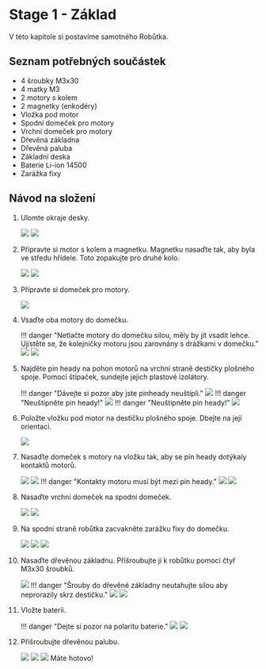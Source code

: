 # Stage 1 - Základ
V této kapitole si postavíme samotného Robůtka.

## Seznam potřebných součástek

 - 4 šroubky M3x30
 - 4 matky M3
 - 2 motory s kolem
 - 2 magnetky (enkodéry)
 - Vložka pod motor
 - Spodní domeček pro motory
 - Vrchní domeček pro motory
 - Dřevěná základna
 - Dřevěná paluba
 - Základní deska
 - Baterie Li-ion 14500
 - Zarážka fixy


## Návod na složení

1. Ulomte okraje desky.

    ![](assets/IMG-step1a.jpeg)
    ![](assets/IMG-step1b.jpeg)

2. Připravte si motor s kolem a magnetku. Magnetku nasaďte tak, aby byla ve středu hřídele. Toto zopakujte pro druhé kolo.

    ![](assets/IMG-step2a.jpeg)
    ![](assets/IMG-step2b.jpeg)

3. Připravte si domeček pro motory.

    ![](assets/IMG-step3.jpeg)

4. Vsaďte oba motory do domečku.

    !!! danger "Netlačte motory do domečku silou, měly by jít vsadit lehce. Ujistěte se, že kolejničky motoru jsou zarovnány s drážkami v domečku."
    ![](assets/IMG-step4a.jpeg)
    ![](assets/IMG-step4b.jpeg)

5. Najděte pin heady na pohon motorů na vrchní straně destičky plošného spoje. Pomocí štípaček, sundejte jejich plastové izolátory.

    !!! danger "Dávejte si pozor aby jste pinheady neuštípli."
    ![](assets/IMG-step5a.jpeg)
    !!! danger "Neuštípněte pin heady!"
    ![](assets/IMG-step5b.jpeg)
    !!! danger "Neuštípněte pin heady!"
    ![](assets/IMG-step5c.jpeg)

6. Položte vložku pod motor na destičku plošného spoje. Dbejte na její orientaci.

    ![](assets/IMG-step6.jpeg)

7. Nasaďte domeček s motory na vložku tak, aby se pin heady dotýkaly kontaktů motorů.

    ![](assets/IMG-step7a.jpeg)
    ![](assets/IMG-step7b.jpeg)
    !!! danger "Kontakty motoru musí být mezi pin heady."
    ![](assets/IMG-step7c.jpeg)
    ![](assets/IMG-step7d.jpeg)

8. Nasaďte vrchní domeček na spodní domeček.

    ![](assets/IMG-step8a.jpeg)
    ![](assets/IMG-step8b.jpeg)

9. Na spodní straně robůtka zacvakněte zarážku fixy do domečku.

    ![](assets/IMG-step9a.jpeg)
    ![](assets/IMG-step9b.jpeg)
    ![](assets/IMG-step9c.jpeg)

10. Nasaďte dřevěnou základnu. Přišroubujte ji k robůtku pomocí čtyř M3x30 šroubků.

    ![](assets/IMG-step10a.jpeg)
    !!! danger "Šrouby do dřevěné základny neutahujte silou aby neprorazily skrz destičku."
    ![](assets/IMG-step10c.jpeg)
    ![](assets/IMG-step10b.jpeg)

11. Vložte baterii.

    !!! danger "Dejte si pozor na polaritu baterie."
    ![](assets/IMG-step11a.jpeg)
    ![](assets/IMG-step11b.jpeg)

12. Přišroubujte dřevěnou palubu.

    ![](assets/IMG-step12a.jpeg)
    ![](assets/IMG-step12b.jpeg)
    ![](assets/IMG-step12c.jpeg)
    Máte hotovo!
